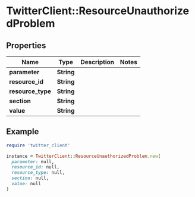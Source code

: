 # TwitterClient::ResourceUnauthorizedProblem

## Properties

| Name | Type | Description | Notes |
| ---- | ---- | ----------- | ----- |
| **parameter** | **String** |  |  |
| **resource_id** | **String** |  |  |
| **resource_type** | **String** |  |  |
| **section** | **String** |  |  |
| **value** | **String** |  |  |

## Example

```ruby
require 'twitter_client'

instance = TwitterClient::ResourceUnauthorizedProblem.new(
  parameter: null,
  resource_id: null,
  resource_type: null,
  section: null,
  value: null
)
```


